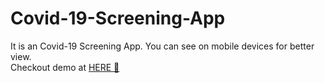 # Covid-19-Screening-App
It is an Covid-19 Screening App. You can see on mobile devices for better view.
<br/>
Checkout demo at [HERE 🚀](https://covid-19--screening-app.web.app) 
